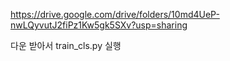 https://drive.google.com/drive/folders/10md4UeP-nwLQyvutJ2fiPz1Kw5gk5SXv?usp=sharing

다운 받아서 train_cls.py
실행
